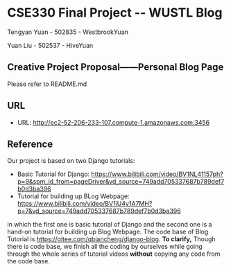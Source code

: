 # CSE330 Final Project -- WUSTL Blog
Tengyan Yuan - 502835 - WestbrookYuan

Yuan Liu - 502537 - HiveYuan

## Creative Project Proposal——Personal Blog Page
Please refer to README.md

## URL
- URL: http://ec2-52-206-233-107.compute-1.amazonaws.com:3456

## Reference
Our project is based on two Django tutorials: 
  - Basic Tutorial for Django: https://www.bilibili.com/video/BV1NL41157ph?p=9&spm_id_from=pageDriver&vd_source=749add705337687b789def7b0d3ba396
  - Tutorial for building up BLog Webpage: https://www.bilibili.com/video/BV1iU4y1A7MH?p=7&vd_source=749add705337687b789def7b0d3ba396

in which the first one is basic tutorial of Django and the second one is a hand-on tutorial for building up Blog Webpage. The code base of Blog Tutorial is https://gitee.com/qbiancheng/django-blog. **To clarify,** Though there is code base, we finish all the coding by ourselves while going through the whole series of tutorial videos **without** copying any code from the code base.
